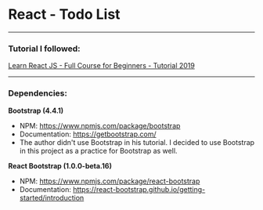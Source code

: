 # React - Todo List

---

### Tutorial I followed:

[Learn React JS - Full Course for Beginners - Tutorial 2019](https://www.youtube.com/watch?v=DLX62G4lc44&list=WL&index=8&t=12321s)

---

### Dependencies:

**Bootstrap (4.4.1)**

- NPM: https://www.npmjs.com/package/bootstrap
- Documentation: https://getbootstrap.com/
- The author didn't use Bootstrap in his tutorial. I decided to use Bootstrap in this project as a practice for Bootstrap as well.

**React Bootstrap (1.0.0-beta.16)**

- NPM: https://www.npmjs.com/package/react-bootstrap
- Documentation: https://react-bootstrap.github.io/getting-started/introduction
